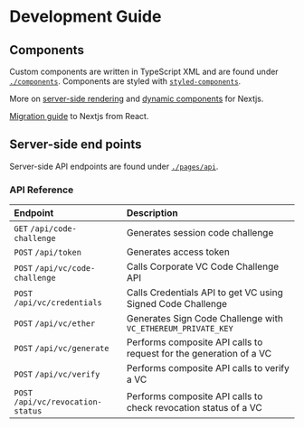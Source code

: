 # Development Guide

## Components

Custom components are written in TypeScript XML and are found under [`./components`](../components/). Components are styled with [`styled-components`](https://www.npmjs.com/package/styled-components).

More on [server-side rendering](https://nextjs.org/docs/advanced-features/react-18/server-components) and [dynamic components](https://nextjs.org/docs/advanced-features/dynamic-import) for Nextjs.

[Migration guide](https://nextjs.org/docs/migrating/incremental-adoption) to Nextjs from React.

## Server-side end points

Server-side API endpoints are found under [`./pages/api`](/pages/api/).

### API Reference

| Endpoint                           | Description                                                        |
| :--------------------------------- | :----------------------------------------------------------------- |
| `GET` `/api/code-challenge`        | Generates session code challenge                                   |
| `POST` `/api/token`                | Generates access token                                             |
| `POST` `/api/vc/code-challenge`    | Calls Corporate VC Code Challenge API                              |
| `POST` `/api/vc/credentials`       | Calls Credentials API to get VC using Signed Code Challenge        |
| `POST` `/api/vc/ether`             | Generates Sign Code Challenge with `VC_ETHEREUM_PRIVATE_KEY`       |
| `POST` `/api/vc/generate`          | Performs composite API calls to request for the generation of a VC |
| `POST` `/api/vc/verify`            | Performs composite API calls to verify a VC                        |
| `POST` `/api/vc/revocation-status` | Performs composite API calls to check revocation status of a VC    |
